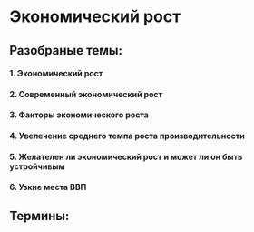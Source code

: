 # Экономический рост

## Разобраные темы:
#### 1.  Экономический рост
#### 2. Современный экономический рост
#### 3. Факторы экономического роста
#### 4. Увелечение среднего темпа роста производительности
#### 5. Желателен ли экономический рост и может ли он быть устройчивым
#### 6. Узкие места ВВП
## Термины:
